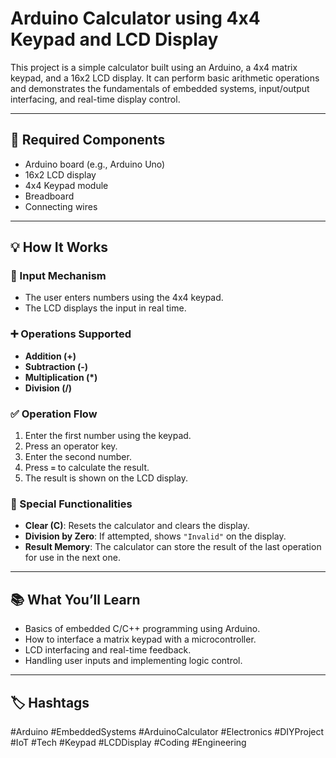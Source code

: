 
# Arduino Calculator using 4x4 Keypad and LCD Display

This project is a simple calculator built using an Arduino, a 4x4 matrix keypad, and a 16x2 LCD display. It can perform basic arithmetic operations and demonstrates the fundamentals of embedded systems, input/output interfacing, and real-time display control.

---

## 🔧 Required Components

- Arduino board (e.g., Arduino Uno)  
- 16x2 LCD display  
- 4x4 Keypad module  
- Breadboard  
- Connecting wires  

---

## 💡 How It Works

### 🔢 Input Mechanism
- The user enters numbers using the 4x4 keypad.
- The LCD displays the input in real time.

### ➕ Operations Supported
- **Addition (+)**  
- **Subtraction (-)**  
- **Multiplication (*)**  
- **Division (/)**

### ✅ Operation Flow
1. Enter the first number using the keypad.
2. Press an operator key.
3. Enter the second number.
4. Press **`=`** to calculate the result.
5. The result is shown on the LCD display.

### 🧹 Special Functionalities
- **Clear (C)**: Resets the calculator and clears the display.
- **Division by Zero**: If attempted, shows `"Invalid"` on the display.
- **Result Memory**: The calculator can store the result of the last operation for use in the next one.

---

## 📚 What You’ll Learn

- Basics of embedded C/C++ programming using Arduino.
- How to interface a matrix keypad with a microcontroller.
- LCD interfacing and real-time feedback.
- Handling user inputs and implementing logic control.

---

## 🏷️ Hashtags

#Arduino #EmbeddedSystems #ArduinoCalculator #Electronics #DIYProject #IoT #Tech #Keypad #LCDDisplay #Coding #Engineering
